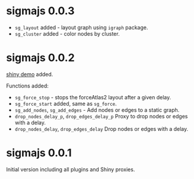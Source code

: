 # sigmajs 0.0.3

* `sg_layout` added - layout graph using `igraph` package.
* `sg_cluster` added - color nodes by cluster.

# sigmajs 0.0.2

[shiny demo](http://shiny.john-coene.com/sigmajs/) added.

Functions added:

* `sg_force_stop` - stops the forceAtlas2 layout after a given delay.
* `sg_force_start` added, same as `sg_force`.
* `sg_add_nodes`, `sg_add_edges` - Add nodes or edges to a static graph.
* `drop_nodes_delay_p`, `drop_edges_delay_p` Proxy to drop nodes or edges with a delay.
* `drop_nodes_delay`, `drop_edges_delay` Drop nodes or edges with a delay.

# sigmajs 0.0.1

Initial version including all plugins and Shiny proxies.
